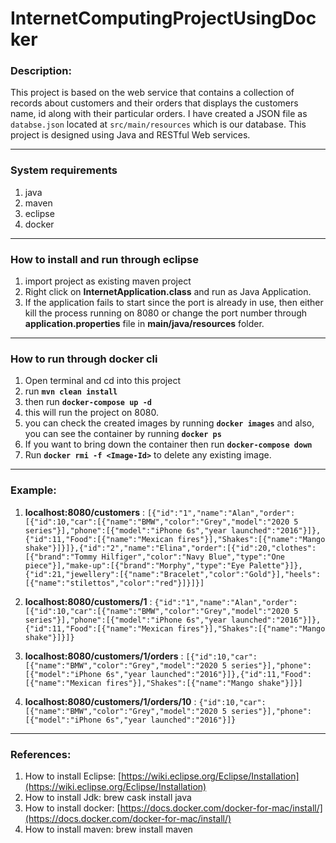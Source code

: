 
# InternetComputingProjectUsingDocker

### Description:
This project is based on the web service that contains a collection of records about customers and their orders that displays the customers name, id along with their particular orders. I have created a JSON file as `databse.json` located at `src/main/resources` which is our database.
This project is designed using Java and RESTful Web services.
<hr>

###  System requirements
1. java
2. maven
3. eclipse
4. docker

<hr>

### How to install and run through eclipse
1. import project as existing maven project
2. Right click on **InternetApplication.class** and run as Java Application. 
3. If the application fails to start since the port is already in use, then either kill the process running on 8080 or change the port number through **application.properties** file in **main/java/resources** folder.
<hr>

### How to run through docker cli		
1. Open terminal and cd into this project
2. run **```mvn clean install```** 
3. then run **```docker-compose up -d```**
4. this will run the project on 8080.
5. you can check the created images by running **```docker images```** and also, you can see the container by running **```docker ps```**
6. If you want to bring down the container then run **```docker-compose down```**
7. Run **```docker rmi -f <Image-Id>```** to delete any existing image.
<hr>

### Example:

1. **localhost:8080/customers** : `[{"id":"1","name":"Alan","order":[{"id":10,"car":[{"name":"BMW","color":"Grey","model":"2020 5 series"}],"phone":[{"model":"iPhone 6s","year launched":"2016"}]},{"id":11,"Food":[{"name":"Mexican fires"}],"Shakes":[{"name":"Mango shake"}]}]},{"id":"2","name":"Elina","order":[{"id":20,"clothes":[{"brand":"Tommy Hilfiger","color":"Navy Blue","type":"One piece"}],"make-up":[{"brand":"Morphy","type":"Eye Palette"}]},{"id":21,"jewellery":[{"name":"Bracelet","color":"Gold"}],"heels":[{"name":"stilettos","color":"red"}]}]}]` 

2. **localhost:8080/customers/1** : `{"id":"1","name":"Alan","order":[{"id":10,"car":[{"name":"BMW","color":"Grey","model":"2020 5 series"}],"phone":[{"model":"iPhone 6s","year launched":"2016"}]},{"id":11,"Food":[{"name":"Mexican fires"}],"Shakes":[{"name":"Mango shake"}]}]}`

3. **localhost:8080/customers/1/orders** : `[{"id":10,"car":[{"name":"BMW","color":"Grey","model":"2020 5 series"}],"phone":[{"model":"iPhone 6s","year launched":"2016"}]},{"id":11,"Food":[{"name":"Mexican fires"}],"Shakes":[{"name":"Mango shake"}]}]`

4. **localhost:8080/customers/1/orders/10** : `{"id":10,"car":[{"name":"BMW","color":"Grey","model":"2020 5 series"}],"phone":[{"model":"iPhone 6s","year launched":"2016"}]}`

<hr>

### References:

1. How to install Eclipse: [https://wiki.eclipse.org/Eclipse/Installation](https://wiki.eclipse.org/Eclipse/Installation)
2. How to install Jdk: brew cask install java
3. How to install docker: [https://docs.docker.com/docker-for-mac/install/](https://docs.docker.com/docker-for-mac/install/)
4. How to install maven: brew install maven
